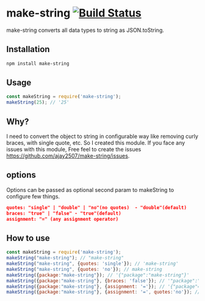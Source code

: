 # make-string [![Build Status](https://travis-ci.org/ajay2507/make-string.svg?branch=master)](https://travis-ci.org/ajay2507/make-string)

make-string converts all data types to string as JSON.toString. 

## Installation ##

``` bash
npm install make-string
```
## Usage ##

```js
const makeString = require('make-string');
makeString(25); // '25'
```
## Why? ##
I need to convert the object to string in configurable way like removing curly braces, with single quote, etc. So I created this module. If you face any issues with this module, Free feel to create the issues https://github.com/ajay2507/make-string/issues.
 
## options ##
Options can be passed as optional second param to makeString to configure few things.
```json
quotes: "single" | "double" | "no"(no quotes)  - "double"(default)
braces: "true" | "false" - "true"(default)
assignment: "=" (any assignment operator)
```
## How to use ##

```js
const makeString = require('make-string');
makeString("make-string"); // "make-string"
makeString("make-string", {quotes: 'single'}); // 'make-string'
makeString("make-string", {quotes: 'no'}); // make-string
makeString({package:"make-string"}); // '{"package":"make-string"}'
makeString({package:"make-string"}, {braces: 'false'}); // '"package":"make-string"'
makeString({package:"make-string"}, {assignment: '='}); // '{"package"="make-string"}'
makeString({package:"make-string"}, {assignment: '=', quotes:'no'}); // '{package=make-string}'
```